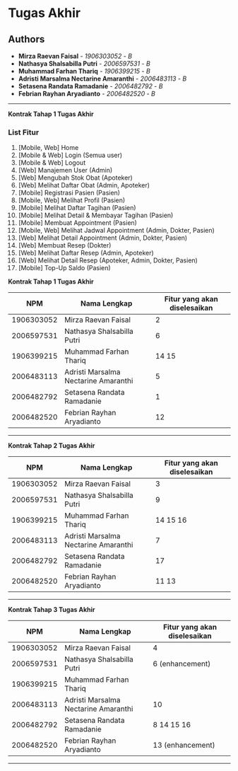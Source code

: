 # Tugas Akhir
## Authors
* **Mirza Raevan Faisal** - *1906303052* - *B*
* **Nathasya Shalsabilla Putri** - *2006597531* - *B*
* **Muhammad Farhan Thariq** - *1906399215* - *B*
* **Adristi Marsalma Nectarine Amaranthi** - *2006483113* - *B*
* **Setasena Randata Ramadanie** - *2006482792* - *B*
* **Febrian Rayhan Aryadianto** - *2006482520* - *B*

---
**Kontrak Tahap 1 Tugas Akhir**

### List Fitur
1. [Mobile, Web] Home
2. [Mobile & Web] Login (Semua user)
3. [Mobile & Web] Logout
4. [Web] Manajemen User (Admin)
5. [Web] Mengubah Stok Obat (Apoteker)
6. [Web] Melihat Daftar Obat (Admin, Apoteker)
7. [Mobile] Registrasi Pasien (Pasien)
8. [Mobile, Web] Melihat Profil (Pasien)
9. [Mobile] Melihat Daftar Tagihan (Pasien)
10. [Mobile] Melihat Detail & Membayar Tagihan (Pasien)
11. [Mobile] Membuat Appointment (Pasien)
12. [Mobile, Web] Melihat Jadwal Appointment (Admin, Dokter, Pasien)
13. [Web] Melihat Detail Appointment (Admin, Dokter, Pasien)
14. [Web] Membuat Resep (Dokter)
15. [Web] Melihat Daftar Resep (Admin, Apoteker)
16. [Web] Melihat Detail Resep (Apoteker, Admin, Dokter, Pasien)
17. [Mobile] Top-Up Saldo (Pasien)

**Kontrak Tahap 1 Tugas Akhir**

| NPM | Nama Lengkap | Fitur yang akan diselesaikan  |
| ----------| --- | ---------- | 
| 1906303052 | Mirza Raevan Faisal | 2  |
| 2006597531 | Nathasya Shalsabilla Putri | 6 |
| 1906399215 | Muhammad Farhan Thariq | 14 15 |
| 2006483113 | Adristi Marsalma Nectarine Amaranthi | 5 |
| 2006482792 | Setasena Randata Ramadanie | 1 |
| 2006482520 | Febrian Rayhan Aryadianto | 12 |
---

**Kontrak Tahap 2 Tugas Akhir**

| NPM | Nama Lengkap | Fitur yang akan diselesaikan  |
| ----------| --- | ---------- | 
| 1906303052 | Mirza Raevan Faisal | 3 |
| 2006597531 | Nathasya Shalsabilla Putri | 9 |
| 1906399215 | Muhammad Farhan Thariq | 14 15 16 |
| 2006483113 | Adristi Marsalma Nectarine Amaranthi | 7 |
| 2006482792 | Setasena Randata Ramadanie | 17 |
| 2006482520 | Febrian Rayhan Aryadianto | 11 13 |
---

**Kontrak Tahap 3 Tugas Akhir**

| NPM | Nama Lengkap | Fitur yang akan diselesaikan  |
| ----------| --- | ---------- | 
| 1906303052 | Mirza Raevan Faisal | 4 |
| 2006597531 | Nathasya Shalsabilla Putri | 6 (enhancement) |
| 1906399215 | Muhammad Farhan Thariq | |
| 2006483113 | Adristi Marsalma Nectarine Amaranthi | 10 |
| 2006482792 | Setasena Randata Ramadanie | 8 14 15 16 |
| 2006482520 | Febrian Rayhan Aryadianto | 13 (enhancement) |
---